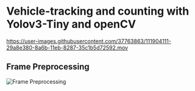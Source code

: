 # Vehicle-tracking and counting with Yolov3-Tiny and openCV

https://user-images.githubusercontent.com/37763863/111904111-29a8e380-8a6b-11eb-8287-35c1b5d72592.mov

## Frame Preprocessing
![Frame Preprocessing](https://user-images.githubusercontent.com/37763863/111903879-2c570900-8a6a-11eb-8344-f459898fc689.jpg)

